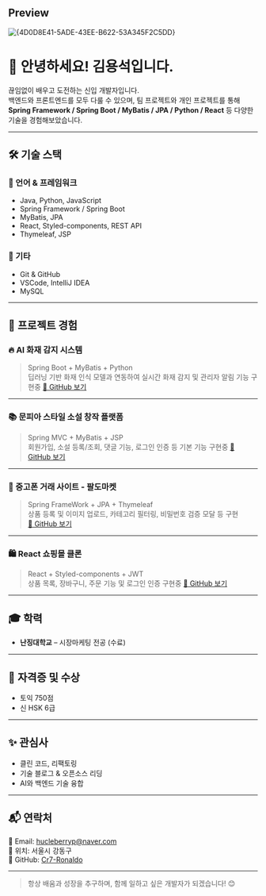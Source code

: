 
## Preview

![{4D0D8E41-5ADE-43EE-B622-53A345F2C5DD}](https://github.com/user-attachments/assets/8db516ec-653a-4c4e-9e98-fab07dda0844)


# 👋 안녕하세요! 김용석입니다.

끊임없이 배우고 도전하는 신입 개발자입니다.  
백엔드와 프론트엔드를 모두 다룰 수 있으며, 팀 프로젝트와 개인 프로젝트를 통해  
**Spring Framework / Spring Boot / MyBatis / JPA / Python / React** 등 다양한 기술을 경험해보았습니다.

---

## 🛠 기술 스택

### 🔧 언어 & 프레임워크
- Java, Python, JavaScript
- Spring Framework / Spring Boot
- MyBatis, JPA
- React, Styled-components, REST API
- Thymeleaf, JSP

### 💾 기타
- Git & GitHub
- VSCode, IntelliJ IDEA
- MySQL

---

## 💼 프로젝트 경험

### 🔥 AI 화재 감지 시스템
> Spring Boot + MyBatis + Python  
딥러닝 기반 화재 인식 모델과 연동하여 실시간 화재 감지 및 관리자 알림 기능 구현중
[🔗 GitHub 보기](https://eunji-c0923.github.io/project/)

---

### 📚 문피아 스타일 소설 창작 플랫폼  
> Spring MVC + MyBatis + JSP  
회원가입, 소설 등록/조회, 댓글 기능, 로그인 인증 등 기본 기능 구현중
[🔗 GitHub 보기](https://github.com/Cr7-Ronaldo/Spring_Boot_Class_Project)

---

### 📱 중고폰 거래 사이트 - 팔도마켓  
> Spring FrameWork + JPA + Thymeleaf  
상품 등록 및 이미지 업로드, 카테고리 필터링, 비밀번호 검증 모달 등 구현  
[🔗 GitHub 보기](https://github.com/Cr7-Ronaldo/Personal_projects)

---

### 🛍 React 쇼핑몰 클론  
> React + Styled-components + JWT  
상품 목록, 장바구니, 주문 기능 및 로그인 인증 구현중
[🔗 GitHub 보기](https://github.com/Cr7-Ronaldo/shop)

---

## 🎓 학력

- **난징대학교** – 시장마케팅 전공 (수료)

---

## 📜 자격증 및 수상

- 토익 750점
- 신 HSK 6급

---

## ✨ 관심사

- 클린 코드, 리팩토링
- 기술 블로그 & 오픈소스 리딩
- AI와 백엔드 기술 융합

---

## 📬 연락처

📧 Email: [hucleberryp@naver.com](mailto:hucleberryp@naver.com)  
📍 위치: 서울시 강동구  
🔗 GitHub: [Cr7-Ronaldo](https://github.com/Cr7-Ronaldo)

---

> 항상 배움과 성장을 추구하며, 함께 일하고 싶은 개발자가 되겠습니다! 😊
